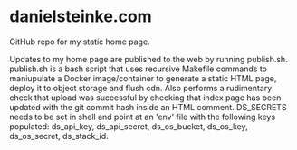 # danielsteinke.com
 GitHub repo for my static home page.

 Updates to my home page are published to the web by running publish.sh. publish.sh is a bash script that uses recursive Makefile commands to maniupulate a Docker image/container to generate a static HTML page, deploy it to object storage and flush cdn. Also performs a rudimentary check that upload was successful by checking that index page has been updated with the git commit hash inside an HTML comment. DS_SECRETS needs to be set in shell and point at an 'env' file with the following keys populated: ds_api_key, ds_api_secret, ds_os_bucket, ds_os_key, ds_os_secret, ds_stack_id.
